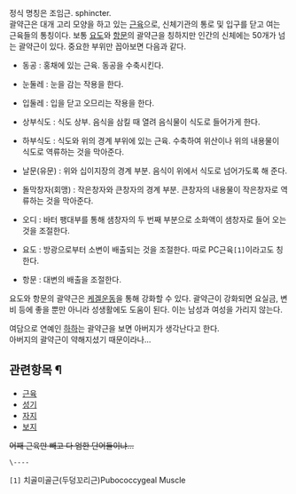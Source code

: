 정식 명칭은 조임근. sphincter.  
괄약근은 대개 고리 모양을 하고 있는 [근육](%EA%B7%BC%EC%9C%A1.md)으로, 신체기관의 통로 및 입구를 닫고 여는
근육들의 통칭이다. 보통 [요도](%EC%9A%94%EB%8F%84.md)와 [항문](%ED%95%AD%EB%AC%B8.md)의
괄약근을 칭하지만 인간의 신체에는 50개가 넘는 괄약근이 있다. 중요한 부위만 꼽아보면 다음과 같다.

  * 동공 : 홍채에 있는 근육. 동공을 수축시킨다.  

  * 눈둘레 : 눈을 감는 작용을 한다.  

  * 입둘레 : 입을 닫고 오므리는 작용을 한다.  

  * 상부식도 : 식도 상부. 음식을 삼킬 때 열려 음식물이 식도로 들어가게 한다.  

  * 하부식도 : 식도와 위의 경계 부위에 있는 근육. 수축하여 위산이나 위의 내용물이 식도로 역류하는 것을 막아준다.  

  * 날문(유문) : 위와 십이지장의 경계 부분. 음식이 위에서 식도로 넘어가도록 해 준다.  

  * 돌막창자(회맹) : 작은창자와 큰창자의 경계 부분. 큰창자의 내용물이 작은창자로 역류하는 것을 막아준다.  

  * 오디 : 바터 팽대부를 통해 샘창자의 두 번째 부분으로 소화액이 샘창자로 들어 오는 것을 조절한다.  

  * 요도 : 방광으로부터 소변이 배출되는 것을 조절한다. 따로 PC근육`[1]`이라고도 칭한다.
  * 항문 : 대변의 배출을 조절한다.  
  

요도와 항문의 괄약근은 [케겔운동](%EC%BC%80%EA%B2%94%EC%9A%B4%EB%8F%99.md)을 통해 강화할 수 있다.
괄약근이 강화되면 요실금, 변비 등에 좋을 뿐만 아니라 성생활에도 도움이 된다. 이는 남성과 여성을 가리지 않는다.

여담으로 연예인 [하하](%ED%95%98%ED%95%98.md)는 괄약근을 보면 아버지가 생각난다고 한다.  
아버지의 괄약근이 약해지셨기 때문이라나...

## 관련항목 ¶

  * [근육](%EA%B7%BC%EC%9C%A1.md)
  * [성기](%EC%84%B1%EA%B8%B0.md)
  * [자지](%EC%9E%90%EC%A7%80.md)
  * [보지](%EB%B3%B4%EC%A7%80.md)  

<del>어째 근육만 빼고 다 엄한 단어들이냐...</del>

  

`\----`

`[1]` 치골미골근(두덩꼬리근)Pubococcygeal Muscle

